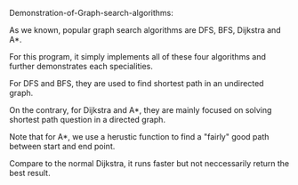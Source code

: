 Demonstration-of-Graph-search-algorithms:

As we known, popular graph search algorithms are DFS, BFS, Dijkstra and A*.

For this program, it simply implements all of these four algorithms and further demonstrates each specialities.

For DFS and BFS, they are used to find shortest path in an undirected graph. 

On the contrary, for Dijkstra and A*, they are mainly focused on solving shortest path question in a directed graph.

Note that for A*, we use a herustic function to find a "fairly" good path between start and end point. 

Compare to the normal Dijkstra, it runs faster but not neccessarily return the best result.
